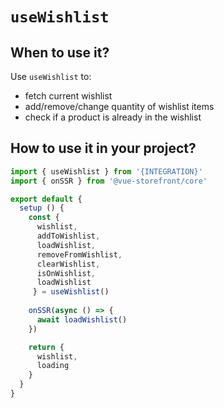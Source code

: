 # `useWishlist`

## When to use it?

Use `useWishlist` to:
- fetch current wishlist
- add/remove/change quantity of wishlist items
- check if a product is already in the wishlist

## How to use it in your project?

```js
import { useWishlist } from '{INTEGRATION}'
import { onSSR } from '@vue-storefront/core'

export default {
  setup () {
    const { 
      wishlist,
      addToWishlist,
      loadWishlist,
      removeFromWishlist,
      clearWishlist,
      isOnWishlist,
      loadWishlist
     } = useWishlist()
    
    onSSR(async () => {
      await loadWishlist()
    })

    return {
      wishlist,
      loading
    }
  }
}
```

